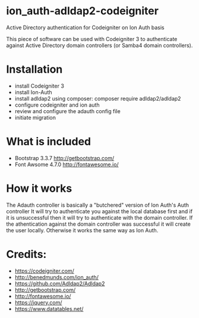 # ion_auth-adldap2-codeigniter
Active Directory authentication for Codeigniter on Ion Auth basis

This piece of software can be used with Codeigniter 3 to authenticate against
Active Directory domain controllers (or Samba4 domain controllers).

# Installation

- install Codeigniter 3
- install Ion-Auth
- install adldap2 using composer:  composer require adldap2/adldap2
- configure codeigniter and ion auth
- review and configure the adauth config file
- initiate migration

# What is included

- Bootstrap 3.3.7    http://getbootstrap.com/
- Font Awsome 4.7.0  http://fontawesome.io/

# How it works

The Adauth controller is basically a "butchered" version of Ion Auth's Auth controller
It will try to authenticate you against the local database first and if it is
unsuccessful then it will try to authenticate with the domain controller.
If the athentication against the domain controller was successful it will create
the user locally. Otherwise it works the same way as Ion Auth.

# Credits:
- https://codeigniter.com/
- http://benedmunds.com/ion_auth/
- https://github.com/Adldap2/Adldap2
- http://getbootstrap.com/
- http://fontawesome.io/
- https://jquery.com/
- https://www.datatables.net/



